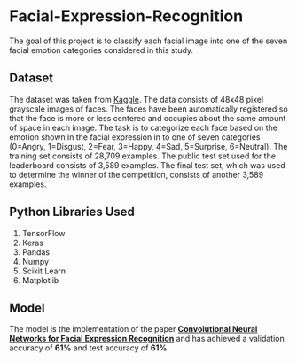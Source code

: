 # Facial-Expression-Recognition
The goal of this project is to classify each facial image into one of the seven facial emotion categories considered in this study.
## Dataset
The dataset was taken from [Kaggle](https://www.kaggle.com/c/challenges-in-representation-learning-facial-expression-recognition-challenge/data). The data consists of 48x48 pixel grayscale images of faces. The faces have been automatically registered so that the face is more or less centered and occupies about the same amount of space in each image. The task is to categorize each face based on the emotion shown in the facial expression in to one of seven categories (0=Angry, 1=Disgust, 2=Fear, 3=Happy, 4=Sad, 5=Surprise, 6=Neutral). 
The training set consists of 28,709 examples. The public test set used for the leaderboard consists of 3,589 examples. The final test set, which was used to determine the winner of the competition, consists of another 3,589 examples.
## Python Libraries Used
1. TensorFlow
2. Keras
3. Pandas
4. Numpy
5. Scikit Learn
6. Matplotlib
## Model
The model is the implementation of the paper [**Convolutional Neural Networks for Facial Expression Recognition**](https://arxiv.org/pdf/1704.06756.pdf) and has achieved a validation accuracy of **61%** and test accuracy of **61%**.
